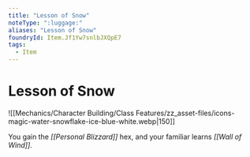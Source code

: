 ```yaml
---
title: "Lesson of Snow"
noteType: ":luggage:"
aliases: "Lesson of Snow"
foundryId: Item.Jf1Yw7snlbJXQpE7
tags:
  - Item
---
```


# Lesson of Snow
![[Mechanics/Character Building/Class Features/zz_asset-files/icons-magic-water-snowflake-ice-blue-white.webp|150]]

You gain the _[[Personal Blizzard]]_ hex, and your familiar learns _[[Wall of Wind]]_.
